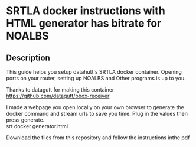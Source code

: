 <h1>SRTLA docker instructions with HTML generator has bitrate for NOALBS</h1>



<h2>Description</h2>

<p>This guide helps you setup datahutt's SRTLA docker container. Opening ports on your router, setting up NOALBS and Other programs is up to you.

Thanks to datagutt for making this container https://github.com/datagutt/bbox-receiver

I made a webpage you open locally on your own browser to generate the docker command and stream urls to save you time. Plug in the values then press generate.
<br /> srt docker generator.html</p>


<p>Download the files from this repository and follow the instructions inthe pdf
	

